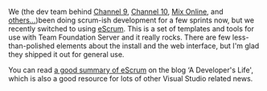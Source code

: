We (the dev team behind [Channel 9](http://channel9.msdn.com/), [Channel 10](http://on10.net/), [Mix Online](http://www.visitmix.com/), and [others](http://www.mscommunities.com/)[...](http://channel8.msdn.com/))been doing scrum-ish development for a few sprints now, but we recently switched to using [eScrum](http://www.microsoft.com/downloads/details.aspx?FamilyID=55A4BDE6-10A7-4C41-9938-F388C1ED15E9&displaylang=en). This is a set of templates and tools for use with Team Foundation Server and it really rocks. There are few less-than-polished elements about the install and the web interface, but I'm glad they shipped it out for general use.

You can read [a good summary of eScrum](http://devmatter.blogspot.com/2007/06/quick-escrum-review.html) on the blog &#8216;A Developer's Life', which is also a good resource for lots of other Visual Studio related news.